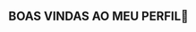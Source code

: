 ## BOAS VINDAS AO MEU PERFIL👋

<!--
Meu nome é Gabriella Pereira 

-Estou estudando o Alura 
-Estou me desenvolvendo na liguagem JavaScript
-Utilizo esse espaço para minha organizaçao e compartilhamento dos meus projetos desenvolvidos 

### Voce entra em contato comigo





|[](

